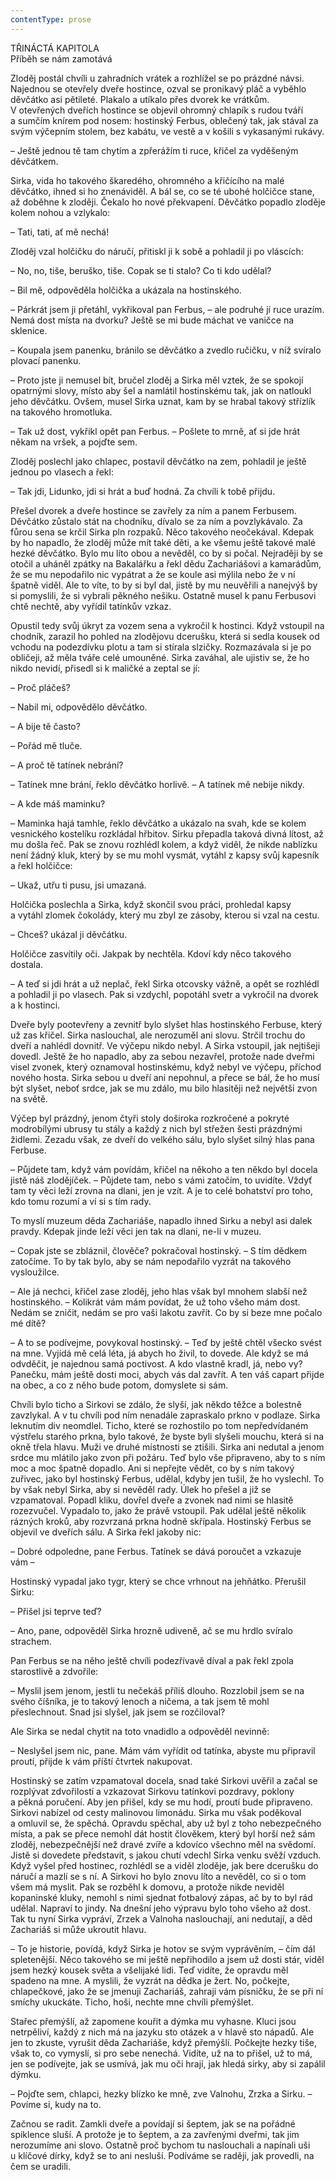 ```yaml
---
contentType: prose
---
```


TŘINÁCTÁ KAPITOLA  
Příběh se nám zamotává

  

Zloděj postál chvíli u zahradních vrátek a rozhlížel se po prázdné návsi. Najednou se otevřely dveře hostince, ozval se pronikavý pláč a vyběhlo děvčátko asi pětileté. Plakalo a utíkalo přes dvorek ke vrátkům. V otevřených dveřích hostince se objevil ohromný chlapík s rudou tváří a sumčím knírem pod nosem: hostinský Ferbus, oblečený tak, jak stával za svým výčepním stolem, bez kabátu, ve vestě a v košili s vykasanými rukávy.

– Ještě jednou tě tam chytím a zpřerážím ti ruce, křičel za vyděšeným děvčátkem.

Sirka, vida ho takového škaredého, ohromného a křičícího na malé děvčátko, ihned si ho znenáviděl. A bál se, co se té ubohé holčičce stane, až doběhne k zloději. Čekalo ho nové překvapení. Děvčátko popadlo zloděje kolem nohou a vzlykalo:

– Tati, tati, ať mě nechá!

Zloděj vzal holčičku do náručí, přitiskl ji k sobě a pohladil ji po vláscích:

– No, no, tiše, beruško, tiše. Copak se ti stalo? Co ti kdo udělal?

– Bil mě, odpověděla holčička a ukázala na hostinského.

– Párkrát jsem ji přetáhl, vykřikoval pan Ferbus, – ale podruhé jí ruce urazím. Nemá dost místa na dvorku? Ještě se mi bude máchat ve vaničce na sklenice.

– Koupala jsem panenku, bránilo se děvčátko a zvedlo ručičku, v níž svíralo plovací panenku.

– Proto jste ji nemusel bít, bručel zloděj a Sirka měl vztek, že se spokojí opatrnými slovy, místo aby šel a namlátil hostinskému tak, jak on natloukl jeho děvčátku. Ovšem, musel Sirka uznat, kam by se hrabal takový střízlík na takového hromotluka.

– Tak už dost, vykřikl opět pan Ferbus. – Pošlete to mrně, ať si jde hrát někam na vršek, a pojďte sem.

Zloděj poslechl jako chlapec, postavil děvčátko na zem, pohladil je ještě jednou po vlasech a řekl:

– Tak jdi, Lidunko, jdi si hrát a buď hodná. Za chvíli k tobě přijdu.

Přešel dvorek a dveře hostince se zavřely za ním a panem Ferbusem. Děvčátko zůstalo stát na chodníku, dívalo se za ním a povzlykávalo. Za fůrou sena se krčil Sirka pln rozpaků. Něco takového neočekával. Kdepak by ho napadlo, že zloděj může mít také děti, a ke všemu ještě takové malé hezké děvčátko. Bylo mu líto obou a nevěděl, co by si počal. Nejraději by se otočil a uháněl zpátky na Bakalářku a řekl dědu Zachariášovi a kamarádům, že se mu nepodařilo nic vypátrat a že se koule asi mýlila nebo že v ní špatně viděl. Ale to víte, to by si byl dal, jistě by mu neuvěřili a nanejvýš by si pomyslili, že si vybrali pěkného nešiku. Ostatně musel k panu Ferbusovi chtě nechtě, aby vyřídil tatínkův vzkaz.

Opustil tedy svůj úkryt za vozem sena a vykročil k hostinci. Když vstoupil na chodník, zarazil ho pohled na zlodějovu dcerušku, která si sedla kousek od vchodu na podezdívku plotu a tam si stírala slzičky. Rozmazávala si je po obličeji, až měla tváře celé umouněné. Sirka zaváhal, ale ujistiv se, že ho nikdo nevidí, přisedl si k maličké a zeptal se jí:

– Proč pláčeš?

– Nabil mi, odpovědělo děvčátko.

– A bije tě často?

– Pořád mě tluče.

– A proč tě tatínek nebrání?

– Tatínek mne brání, řeklo děvčátko horlivě. – A tatínek mě nebije nikdy.

– A kde máš maminku?

– Maminka hajá tamhle, řeklo děvčátko a ukázalo na svah, kde se kolem vesnického kostelíku rozkládal hřbitov. Sirku přepadla taková divná lítost, až mu došla řeč. Pak se znovu rozhlédl kolem, a když viděl, že nikde nablízku není žádný kluk, který by se mu mohl vysmát, vytáhl z kapsy svůj kapesník a řekl holčičce:

– Ukaž, utřu ti pusu, jsi umazaná.

Holčička poslechla a Sirka, když skončil svou práci, prohledal kapsy a vytáhl zlomek čokolády, který mu zbyl ze zásoby, kterou si vzal na cestu.

– Chceš? ukázal ji děvčátku.

Holčičce zasvítily oči. Jakpak by nechtěla. Kdoví kdy něco takového dostala.

– A teď si jdi hrát a už neplač, řekl Sirka otcovsky vážně, a opět se rozhlédl a pohladil ji po vlasech. Pak si vzdychl, popotáhl svetr a vykročil na dvorek a k hostinci.

Dveře byly pootevřeny a zevnitř bylo slyšet hlas hostinského Ferbuse, který už zas křičel. Sirka naslouchal, ale nerozuměl ani slovu. Strčil trochu do dveří a nahlédl dovnitř. Ve výčepu nikdo nebyl. A Sirka vstoupil, jak nejtišeji dovedl. Ještě že ho napadlo, aby za sebou nezavřel, protože nade dveřmi visel zvonek, který oznamoval hostinskému, když nebyl ve výčepu, příchod nového hosta. Sirka sebou u dveří ani nepohnul, a přece se bál, že ho musí být slyšet, neboť srdce, jak se mu zdálo, mu bilo hlasitěji než největší zvon na světě.

Výčep byl prázdný, jenom čtyři stoly doširoka rozkročené a pokryté modrobílými ubrusy tu stály a každý z nich byl střežen šesti prázdnými židlemi. Zezadu však, ze dveří do velkého sálu, bylo slyšet silný hlas pana Ferbuse.

– Půjdete tam, když vám povídám, křičel na někoho a ten někdo byl docela jistě náš zlodějíček. – Půjdete tam, nebo s vámi zatočím, to uvidíte. Vždyť tam ty věci leží zrovna na dlani, jen je vzít. A je to celé bohatství pro toho, kdo tomu rozumí a ví si s tím rady.

To myslí muzeum děda Zachariáše, napadlo ihned Sirku a nebyl asi dalek pravdy. Kdepak jinde leží věci jen tak na dlani, ne-li v muzeu.

– Copak jste se zbláznil, člověče? pokračoval hostinský. – S tím dědkem zatočíme. To by tak bylo, aby se nám nepodařilo vyzrát na takového vysloužilce.

– Ale já nechci, křičel zase zloděj, jeho hlas však byl mnohem slabší než hostinského. – Kolikrát vám mám povídat, že už toho všeho mám dost. Nedám se zničit, nedám se pro vaši lakotu zavřít. Co by si beze mne počalo mé dítě?

– A to se podívejme, povykoval hostinský. – Teď by ještě chtěl všecko svést na mne. Vyjídá mě celá léta, já abych ho živil, to dovede. Ale když se má odvděčit, je najednou samá poctivost. A kdo vlastně kradl, já, nebo vy? Panečku, mám ještě dosti moci, abych vás dal zavřít. A ten váš capart přijde na obec, a co z něho bude potom, domyslete si sám.

Chvíli bylo ticho a Sirkovi se zdálo, že slyší, jak někdo těžce a bolestně zavzlykal. A v tu chvíli pod ním nenadále zapraskalo prkno v podlaze. Sirka leknutím div neomdlel. Ticho, které se rozhostilo po tom nepředvídaném výstřelu starého prkna, bylo takové, že byste byli slyšeli mouchu, která si na okně třela hlavu. Muži ve druhé místnosti se ztišili. Sirka ani nedutal a jenom srdce mu mlátilo jako zvon při požáru. Teď bylo vše připraveno, aby to s ním moc a moc špatně dopadlo. Ani si nepřejte vědět, co by s ním takový zuřivec, jako byl hostinský Ferbus, udělal, kdyby jen tušil, že ho vyslechl. To by však nebyl Sirka, aby si nevěděl rady. Úlek ho přešel a již se vzpamatoval. Popadl kliku, dovřel dveře a zvonek nad nimi se hlasitě rozezvučel. Vypadalo to, jako že právě vstoupil. Pak udělal ještě několik rázných kroků, aby rozvrzaná prkna hodně skřípala. Hostinský Ferbus se objevil ve dveřích sálu. A Sirka řekl jakoby nic:

– Dobré odpoledne, pane Ferbus. Tatínek se dává poroučet a vzka­zuje vám –

Hostinský vypadal jako tygr, který se chce vrhnout na jehňátko. Přerušil Sirku:

– Přišel jsi teprve teď?

– Ano, pane, odpověděl Sirka hrozně udiveně, ač se mu hrdlo svíralo strachem.

Pan Ferbus se na něho ještě chvíli podezřívavě díval a pak řekl zpola starostlivě a zdvořile:

– Myslil jsem jenom, jestli tu nečekáš příliš dlouho. Rozzlobil jsem se na svého číšníka, je to takový lenoch a ničema, a tak jsem tě mohl přeslechnout. Snad jsi slyšel, jak jsem se rozčiloval?

Ale Sirka se nedal chytit na toto vnadidlo a odpověděl nevinně:

– Neslyšel jsem nic, pane. Mám vám vyřídit od tatínka, abyste mu připravil proutí, přijde k vám příští čtvrtek nakupovat.

Hostinský se zatím vzpamatoval docela, snad také Sirkovi uvěřil a začal se rozplývat zdvořilostí a vzkazovat Sirkovu tatínkovi pozdravy, poklony a pěkná poručení. Aby jen přišel, kdy se mu hodí, proutí bude připraveno. Sirkovi nabízel od cesty malinovou limonádu. Sirka mu však poděkoval a omluvil se, že spěchá. Opravdu spěchal, aby už byl z toho nebezpečného místa, a pak se přece nemohl dát hostit člověkem, který byl horší než sám zloděj, nebezpečnější než dravé zvíře a kdovíco všechno měl na svědomí. Jistě si dovedete představit, s jakou chutí vdechl Sirka venku svěží vzduch. Když vyšel před hostinec, rozhlédl se a viděl zloděje, jak bere dcerušku do náručí a mazlí se s ní. A Sirkovi ho bylo znovu líto a nevěděl, co si o tom všem má myslit. Pak se rozběhl k domovu, a protože nikde neviděl kopaninské kluky, nemohl s nimi sjednat fotbalový zápas, ač by to byl rád udělal. Napraví to jindy. Na dnešní jeho výpravu bylo toho všeho až dost. Tak tu nyní Sirka vypráví, Zrzek a Valnoha naslouchají, ani nedutají, a děd Zachariáš si může ukroutit hlavu.

– To je historie, povídá, když Sirka je hotov se svým vyprávěním, – čím dál spletenější. Něco takového se mi ještě nepřihodilo a jsem už dosti stár, viděl jsem hezký kousek světa a všelijaké lidi. Teď vidíte, že opravdu měl spadeno na mne. A myslili, že vyzrát na dědka je žert. No, počkejte, chlapečkové, jako že se jmenuji Zachariáš, zahraji vám písničku, že se při ní smíchy ukuckáte. Ticho, hoši, nechte mne chvíli přemýšlet.

Stařec přemýšlí, až zapomene kouřit a dýmka mu vyhasne. Kluci jsou netrpěliví, každý z nich má na jazyku sto otázek a v hlavě sto nápadů. Ale jen to zkuste, vyrušit děda Zachariáše, když přemýšlí. Počkejte hezky tiše, však to, co vymyslí, si pro sebe nenechá. Vidíte, už na to přišel, už to má, jen se podívejte, jak se usmívá, jak mu oči hrají, jak hledá sirky, aby si zapálil dýmku.

– Pojďte sem, chlapci, hezky blízko ke mně, zve Valnohu, Zrzka a Sirku. – Povíme si, kudy na to.

Začnou se radit. Zamkli dveře a povídají si šeptem, jak se na pořádné spiklence sluší. A protože je to šeptem, a za zavřenými dveřmi, tak jim nerozumíme ani slovo. Ostatně proč bychom tu naslouchali a napínali uši u klíčové dírky, když se to ani nesluší. Podíváme se raději, jak provedli, na čem se uradili.
